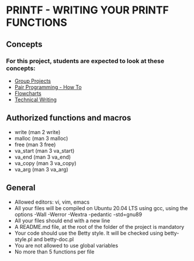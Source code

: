 # PRINTF - WRITING YOUR PRINTF FUNCTIONS

## Concepts

### For this project, students are expected to look at these concepts:

- [Group Projects](https://alx-intranet.hbtn.io/concepts/111)
- [Pair Programming - How To](https://alx-intranet.hbtn.io/concepts/121)
- [Flowcharts](https://alx-intranet.hbtn.io/concepts/130)
- [Technical Writing](https://alx-intranet.hbtn.io/concepts/225)

## Authorized functions and macros

- write (man 2 write)
- malloc (man 3 malloc)
- free (man 3 free)
- va_start (man 3 va_start)
- va_end (man 3 va_end)
- va_copy (man 3 va_copy)
- va_arg (man 3 va_arg)

## General

- Allowed editors: vi, vim, emacs
- All your files will be compiled on Ubuntu 20.04 LTS using gcc, using the options -Wall -Werror -Wextra -pedantic -std=gnu89
- All your files should end with a new line
- A README.md file, at the root of the folder of the project is mandatory
- Your code should use the Betty style. It will be checked using betty-style.pl and betty-doc.pl
- You are not allowed to use global variables
- No more than 5 functions per file
